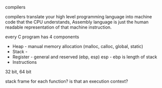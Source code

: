 compilers

compilers translate your high level programming language into machine code that the CPU understands, Assembly language is just the human readable representation of that machine instruction.


every C program has 4 components
- Heap - manual memory allocation (malloc, calloc, global, static)
- Stack -  
- Register - general and reserved (ebp, esp) esp - ebp is length of stack
- Instructions

32 bit, 64 bit 

stack frame for each function? is that an execution context?